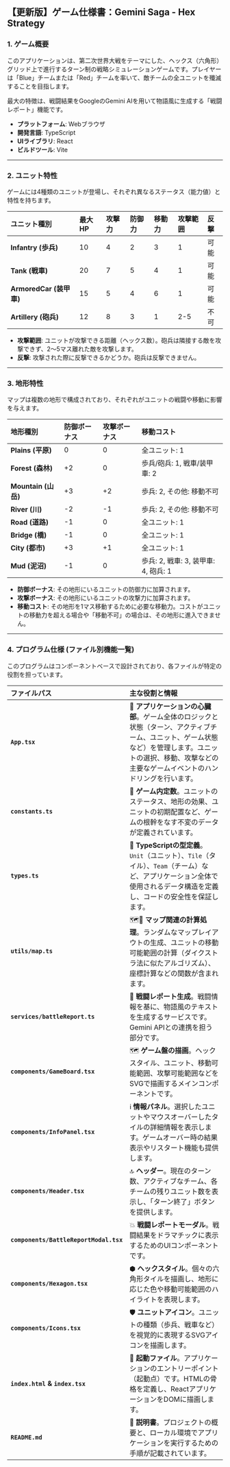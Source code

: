 ## **【更新版】ゲーム仕様書：Gemini Saga - Hex Strategy**

### 1. **ゲーム概要**

このアプリケーションは、第二次世界大戦をテーマにした、ヘックス（六角形）グリッド上で進行するターン制の戦略シミュレーションゲームです。プレイヤーは「Blue」チームまたは「Red」チームを率いて、敵チームの全ユニットを殲滅することを目指します。

最大の特徴は、戦闘結果をGoogleのGemini AIを用いて物語風に生成する「戦闘レポート」機能です。

* **プラットフォーム**: Webブラウザ
* **開発言語**: TypeScript
* **UIライブラリ**: React
* **ビルドツール**: Vite

---

### 2. **ユニット特性**

ゲームには4種類のユニットが登場し、それぞれ異なるステータス（能力値）と特性を持ちます。

| ユニット種別 | 最大HP | 攻撃力 | 防御力 | 移動力 | 攻撃範囲 | 反撃 |
| :--- | :--- | :--- | :--- | :--- | :--- | :--- |
| **Infantry (歩兵)** | 10 | 4 | 2 | 3 | 1 | 可能 |
| **Tank (戦車)** | 20 | 7 | 5 | 4 | 1 | 可能 |
| **ArmoredCar (装甲車)** | 15 | 5 | 4 | 6 | 1 | 可能 |
| **Artillery (砲兵)** | 12 | 8 | 3 | 1 | 2-5 | 不可 |

* **攻撃範囲**: ユニットが攻撃できる距離（ヘックス数）。砲兵は隣接する敵を攻撃できず、2〜5マス離れた敵を攻撃します。
* **反撃**: 攻撃された際に反撃できるかどうか。砲兵は反撃できません。

---

### 3. **地形特性**

マップは複数の地形で構成されており、それぞれがユニットの戦闘や移動に影響を与えます。

| 地形種別 | 防御ボーナス | 攻撃ボーナス | 移動コスト |
| :--- | :--- | :--- | :--- |
| **Plains (平原)** | 0 | 0 | 全ユニット: 1 |
| **Forest (森林)** | +2 | 0 | 歩兵/砲兵: 1, 戦車/装甲車: 2 |
| **Mountain (山岳)**| +3 | +2 | 歩兵: 2, その他: 移動不可 |
| **River (川)** | -2 | -1 | 歩兵: 2, その他: 移動不可 |
| **Road (道路)** | -1 | 0 | 全ユニット: 1 |
| **Bridge (橋)** | -1 | 0 | 全ユニット: 1 |
| **City (都市)** | +3 | +1 | 全ユニット: 1 |
| **Mud (泥沼)** | -1 | 0 | 歩兵: 2, 戦車: 3, 装甲車: 4, 砲兵: 1 |

* **防御ボーナス**: その地形にいるユニットの防御力に加算されます。
* **攻撃ボーナス**: その地形にいるユニットの攻撃力に加算されます。
* **移動コスト**: その地形を1マス移動するために必要な移動力。コストがユニットの移動力を超える場合や「移動不可」の場合は、その地形に進入できません。

---

### 4. **プログラム仕様 (ファイル別機能一覧)**

このプログラムはコンポーネントベースで設計されており、各ファイルが特定の役割を担っています。

| ファイルパス | 主な役割と情報 |
| :--- | :--- |
| **`App.tsx`** | 🧠 **アプリケーションの心臓部**。ゲーム全体のロジックと状態（ターン、アクティブチーム、ユニット、ゲーム状態など）を管理します。ユニットの選択、移動、攻撃などの主要なゲームイベントのハンドリングを行います。 |
| **`constants.ts`** | 🔢 **ゲーム内定数**。ユニットのステータス、地形の効果、ユニットの初期配置など、ゲームの根幹をなす不変のデータが定義されています。 |
| **`types.ts`** | 📝 **TypeScriptの型定義**。`Unit`（ユニット）、`Tile`（タイル）、`Team`（チーム）など、アプリケーション全体で使用されるデータ構造を定義し、コードの安全性を保証します。 |
| **`utils/map.ts`** | 🗺️📐 **マップ関連の計算処理**。ランダムなマップレイアウトの生成、ユニットの移動可能範囲の計算（ダイクストラ法に似たアルゴリズム）、座標計算などの関数が含まれます。 |
| **`services/battleReport.ts`** | 🤖 **戦闘レポート生成**。戦闘情報を基に、物語風のテキストを生成するサービスです。Gemini APIとの連携を担う部分です。 |
| **`components/GameBoard.tsx`** | 🗺️ **ゲーム盤の描画**。ヘックスタイル、ユニット、移動可能範囲、攻撃可能範囲などをSVGで描画するメインコンポーネントです。 |
| **`components/InfoPanel.tsx`** | ℹ️ **情報パネル**。選択したユニットやマウスオーバーしたタイルの詳細情報を表示します。ゲームオーバー時の結果表示やリスタート機能も提供します。 |
| **`components/Header.tsx`** | 🔝 **ヘッダー**。現在のターン数、アクティブなチーム、各チームの残りユニット数を表示し、「ターン終了」ボタンを提供します。 |
| **`components/BattleReportModal.tsx`** | 💥 **戦闘レポートモーダル**。戦闘結果をドラマチックに表示するためのUIコンポーネントです。 |
| **`components/Hexagon.tsx`** | ⬢ **ヘックスタイル**。個々の六角形タイルを描画し、地形に応じた色や移動可能範囲のハイライトを表現します。 |
| **`components/Icons.tsx`** | 🛡️ **ユニットアイコン**。ユニットの種類（歩兵、戦車など）を視覚的に表現するSVGアイコンを描画します。 |
| **`index.html` & `index.tsx`** | 🚀 **起動ファイル**。アプリケーションのエントリーポイント（起動点）です。HTMLの骨格を定義し、ReactアプリケーションをDOMに描画します。 |
| **`README.md`** | 📖 **説明書**。プロジェクトの概要と、ローカル環境でアプリケーションを実行するための手順が記載されています。 |